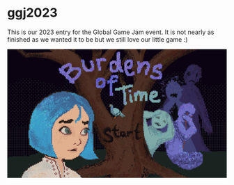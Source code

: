 # ggj2023

This is our 2023 entry for the Global Game Jam event. It is not nearly as finished as we wanted it to be but we still love our little game :)

![Alt text](https://github.com/GuruLahima/ggj2023/blob/main/Assets/Sprites/titlescreen2.jpg?raw=true "Title")
